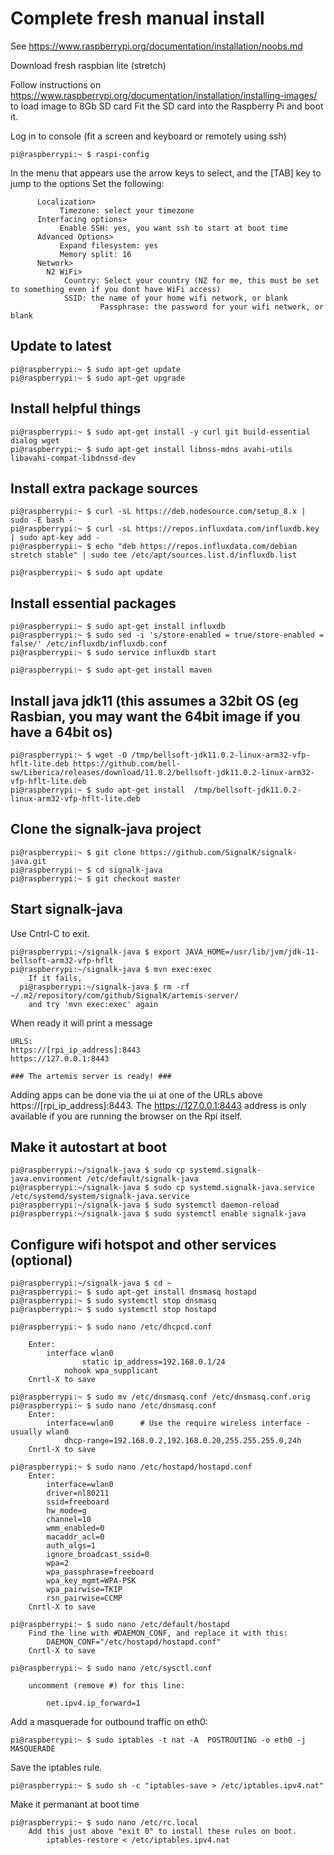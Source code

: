 Complete fresh manual install
=============================

See https://www.raspberrypi.org/documentation/installation/noobs.md

Download fresh raspbian lite (stretch)

Follow instructions on https://www.raspberrypi.org/documentation/installation/installing-images/ to load image to 8Gb SD card
Fit the SD card into the Raspberry Pi and boot it.

Log in to console (fit a screen and keyboard or remotely using ssh)

```
pi@raspberrypi:~ $ raspi-config
```
In the menu that appears use the arrow keys to select, and the [TAB] key to jump to the <ok> <cancel> options
Set the following:

```
      Localization>
	       Timezone: select your timezone
      Interfacing options>
	       Enable SSH: yes, you want ssh to start at boot time
      Advanced Options>	
	       Expand filesystem: yes
	       Memory split: 16
      Network>
		N2 WiFi>
			Country: Select your country (NZ for me, this must be set to something even if you dont have WiFi access)
			SSID: the name of your home wifi network, or blank
 	                Passphrase: the password for your wifi network, or blank
```
	
Update to latest
----------------
```
pi@raspberrypi:~ $ sudo apt-get update
pi@raspberrypi:~ $ sudo apt-get upgrade
```

Install helpful things
----------------------
```
pi@raspberrypi:~ $ sudo apt-get install -y curl git build-essential dialog wget
pi@raspberrypi:~ $ sudo apt-get install libnss-mdns avahi-utils libavahi-compat-libdnssd-dev
```

Install extra package sources
--------------------------
```
pi@raspberrypi:~ $ curl -sL https://deb.nodesource.com/setup_8.x | sudo -E bash -
pi@raspberrypi:~ $ curl -sL https://repos.influxdata.com/influxdb.key | sudo apt-key add -
pi@raspberrypi:~ $ echo "deb https://repos.influxdata.com/debian stretch stable" | sudo tee /etc/apt/sources.list.d/influxdb.list

pi@raspberrypi:~ $ sudo apt update
```

Install essential packages
--------------------------
```
pi@raspberrypi:~ $ sudo apt-get install influxdb
pi@raspberrypi:~ $ sudo sed -i 's/store-enabled = true/store-enabled = false/' /etc/influxdb/influxdb.conf
pi@raspberrypi:~ $ sudo service influxdb start

pi@raspberrypi:~ $ sudo apt-get install maven

```

Install java jdk11  (this assumes a 32bit OS (eg Rasbian, you may want the 64bit image if you have a 64bit os)
-------------------------
```
pi@raspberrypi:~ $ wget -O /tmp/bellsoft-jdk11.0.2-linux-arm32-vfp-hflt-lite.deb https://github.com/bell-sw/Liberica/releases/download/11.0.2/bellsoft-jdk11.0.2-linux-arm32-vfp-hflt-lite.deb
pi@raspberrypi:~ $ sudo apt-get install  /tmp/bellsoft-jdk11.0.2-linux-arm32-vfp-hflt-lite.deb

```
Clone the signalk-java project
------------------------------
```
pi@raspberrypi:~ $ git clone https://github.com/SignalK/signalk-java.git
pi@raspberrypi:~ $ cd signalk-java
pi@raspberrypi:~ $ git checkout master
```

Start signalk-java
--------------------
Use Cntrl-C to exit.
```
pi@raspberrypi:~/signalk-java $ export JAVA_HOME=/usr/lib/jvm/jdk-11-bellsoft-arm32-vfp-hflt
pi@raspberrypi:~/signalk-java $ mvn exec:exec
	If it fails,
  pi@raspberrypi:~/signalk-java $ rm -rf ~/.m2/repository/com/github/SignalK/artemis-server/
	and try 'mvn exec:exec' again
```

When ready it will print a message
```
URLS:
https://[rpi_ip_address]:8443
https://127.0.0.1:8443

### The artemis server is ready! ###

```
Adding apps can be done via the ui at one of the URLs above https://[rpi_ip_address]:8443. 
The https://127.0.0.1:8443 address is only available if you are running the browser on the Rpi itself.

Make it autostart at boot
-------------------------
```
pi@raspberrypi:~/signalk-java $ sudo cp systemd.signalk-java.environment /etc/default/signalk-java
pi@raspberrypi:~/signalk-java $ sudo cp systemd.signalk-java.service /etc/systemd/system/signalk-java.service
pi@raspberrypi:~/signalk-java $ sudo systemctl daemon-reload
pi@raspberrypi:~/signalk-java $ sudo systemctl enable signalk-java
```

Configure wifi hotspot and other services (optional)
------------------
```
pi@raspberrypi:~/signalk-java $ cd ~
pi@raspberrypi:~ $ sudo apt-get install dnsmasq hostapd
pi@raspberrypi:~ $ sudo systemctl stop dnsmasq
pi@raspberrypi:~ $ sudo systemctl stop hostapd

pi@raspberrypi:~ $ sudo nano /etc/dhcpcd.conf

	Enter:
		interface wlan0
				static ip_address=192.168.0.1/24
			nohook wpa_supplicant
	Cnrtl-X to save

pi@raspberrypi:~ $ sudo mv /etc/dnsmasq.conf /etc/dnsmasq.conf.orig  
pi@raspberrypi:~ $ sudo nano /etc/dnsmasq.conf
	Enter:
		interface=wlan0      # Use the require wireless interface - usually wlan0
			dhcp-range=192.168.0.2,192.168.0.20,255.255.255.0,24h
	Cnrtl-X to save

pi@raspberrypi:~ $ sudo nano /etc/hostapd/hostapd.conf
	Enter:
		interface=wlan0
		driver=nl80211
		ssid=freeboard
		hw_mode=g
		channel=10
		wmm_enabled=0
		macaddr_acl=0
		auth_algs=1
		ignore_broadcast_ssid=0
		wpa=2
		wpa_passphrase=freeboard
		wpa_key_mgmt=WPA-PSK
		wpa_pairwise=TKIP
		rsn_pairwise=CCMP
	Cnrtl-X to save

pi@raspberrypi:~ $ sudo nano /etc/default/hostapd
	Find the line with #DAEMON_CONF, and replace it with this:
		DAEMON_CONF="/etc/hostapd/hostapd.conf"
	Cnrtl-X to save

pi@raspberrypi:~ $ sudo nano /etc/sysctl.conf 

	uncomment (remove #) for this line:

		net.ipv4.ip_forward=1
```

Add a masquerade for outbound traffic on eth0:
```
pi@raspberrypi:~ $ sudo iptables -t nat -A  POSTROUTING -o eth0 -j MASQUERADE
```
Save the iptables rule.
```
pi@raspberrypi:~ $ sudo sh -c "iptables-save > /etc/iptables.ipv4.nat"
```
Make it permanant at boot time
```
pi@raspberrypi:~ $ sudo nano /etc/rc.local
	Add this just above "exit 0" to install these rules on boot.
		iptables-restore < /etc/iptables.ipv4.nat
```

